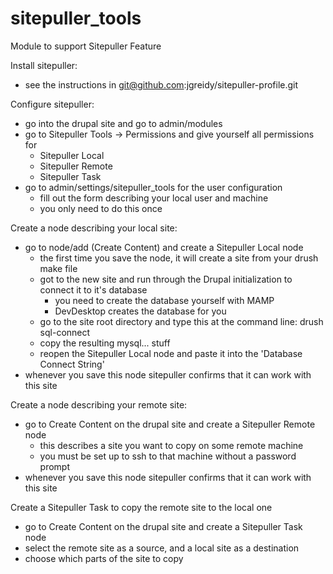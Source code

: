 # sitepuller_tools

Module to support Sitepuller Feature

Install sitepuller:
- see the instructions in git@github.com:jgreidy/sitepuller-profile.git

Configure sitepuller:
- go into the drupal site and go to admin/modules
- go to Sitepuller Tools -> Permissions and give yourself all permissions for
  - Sitepuller Local
  - Sitepuller Remote
  - Sitepuller Task
- go to admin/settings/sitepuller_tools for the user configuration
  - fill out the form describing your local user and machine
  - you only need to do this once

Create a node describing your local site:
- go to node/add (Create Content) and create a Sitepuller Local node
  - the first time you save the node, it will create a site from your drush make file
  - got to the new site and run through the Drupal initialization to connect it to it's database
    - you need to create the database yourself with MAMP
    - DevDesktop creates the database for you
  - go to the site root directory and type this at the command line:
    drush sql-connect
  - copy the resulting mysql... stuff
  - reopen the Sitepuller Local node and paste it into the 'Database Connect String'
- whenever you save this node sitepuller confirms that it can work with this site

Create a node describing your remote site:
- go to Create Content on the drupal site and create a Sitepuller Remote node
  - this describes a site you want to copy on some remote machine
  - you must be set up to ssh to that machine without a password prompt
- whenever you save this node sitepuller confirms that it can work with this site

Create a Sitepuller Task to copy the remote site to the local one
- go to Create Content on the drupal site and create a Sitepuller Task node
- select the remote site as a source, and a local site as a destination
- choose which parts of the site to copy

